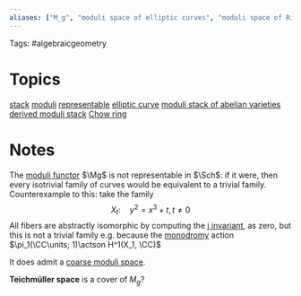 ```yaml
---
aliases: ["M_g", "moduli space of elliptic curves", "moduli space of Riemann surfaces", "Teichmüller space"]
---
```


Tags: #algebraicgeometry 

# Topics

[stack](stack.md)
[moduli](moduli%20space.md)
[representable](representable)
[elliptic curve](elliptic%20curve.md)
[moduli stack of abelian varieties](moduli%20stack%20of%20abelian%20varieties.md)
[derived moduli stack](derived%20moduli%20stack)
[Chow ring](Chow%20ring.md)

# Notes
The [moduli functor](moduli%20space.md) $\Mg$ is not representable in $\Sch$: if it were, then every isotrivial family of curves would be equivalent to a trivial family.
Counterexample to this: take the family
$$
X_t: \quad y^{2}=x^{3}+t, t \neq 0
$$
All fibers are abstractly isomorphic by computing the [j invariant](j%20invariant), as zero, but this is not a trivial family e.g. because the [monodromy](monodromy) action $\pi_1(\CC\units; 1)\actson H^1(X_1, \CC)$

It does admit a [coarse moduli space](coarse%20moduli%20space).

**Teichmüller space** is a cover of $M_g$?